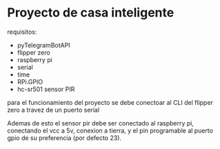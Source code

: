 # Proyecto de casa inteligente 

requisitos:
- pyTelegramBotAPI
- flipper zero
- raspberry pi
- serial
- time 
- RPi.GPIO
- hc-sr501 sensor PIR

para el funcionamiento del proyecto se debe conectoar al CLI del flipper zero a travez de un puerto serial

Ademas de esto el sensor pir debe ser conectado al raspberry pi, conectando el vcc a 5v, conexion a tierra, y el pin programable al puerto gpio de su preferencia (por defecto 23).